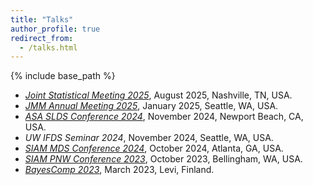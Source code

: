```yaml
---
title: "Talks"
author_profile: true
redirect_from:
  - /talks.html
---
```


{% include base_path %}

<!-- Leave two spaces at the end -->

* [*Joint Statistical Meeting 2025*](https://ww2.amstat.org/meetings/jsm/2025/), August 2025, Nashville, TN, USA.  
* [*JMM Annual Meeting 2025*](https://jointmathematicsmeetings.org/meetings/national/jmm2025/2314_program.html), January 2025, Seattle, WA, USA.  
* [*ASA SLDS Conference 2024*](https://sites.google.com/view/slds2024/menu?authuser=0), November 2024, Newport Beach, CA, USA. 
* *UW IFDS Seminar 2024*, November 2024, Seattle, WA, USA. 
* [*SIAM MDS Conference 2024*](https://www.siam.org/conferences-events/past-event-archive/mds24/), October 2024, Atlanta, GA, USA. 
* [*SIAM PNW Conference 2023*](https://sites.google.com/view/siampnw23/), October 2023, Bellingham, WA, USA.  
* [*BayesComp 2023*](https://bayescomp2023.com/home), March 2023, Levi, Finland.
